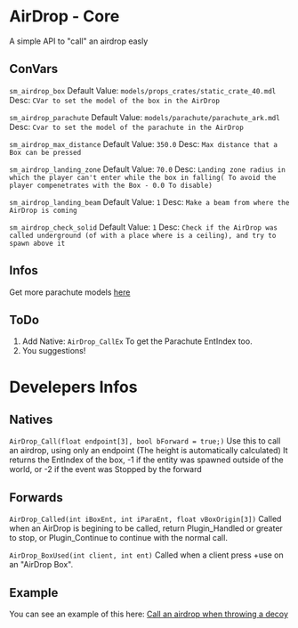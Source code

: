 # AirDrop - Core
A simple API to "call" an airdrop easly

## ConVars
`sm_airdrop_box` Default Value: `models/props_crates/static_crate_40.mdl` Desc: `CVar to set the model of the box in the AirDrop`

`sm_airdrop_parachute` Default Value: `models/parachute/parachute_ark.mdl` Desc: `Cvar to set the model of the parachute in the AirDrop`

`sm_airdrop_max_distance` Default Value: `350.0` Desc: `Max distance that a Box can be pressed`

`sm_airdrop_landing_zone` Default Value: `70.0` Desc: `Landing zone radius in which the player can't enter while the box in falling( To avoid the player compenetrates with the Box - 0.0 To disable)`

`sm_airdrop_landing_beam` Default Value: `1` Desc: `Make a beam from where the AirDrop is coming`

`sm_airdrop_check_solid` Default Value: `1` Desc: `Check if the AirDrop was called underground (of with a place where is a ceiling), and try to spawn above it`

## Infos
Get more parachute models [here](https://gamebanana.com/skins/cats/11622) 

## ToDo
1. Add Native: `AirDrop_CallEx` To get the Parachute EntIndex too.
2. You suggestions!


# Develepers Infos

## Natives
`AirDrop_Call(float endpoint[3], bool bForward = true;)`
Use this to call an airdrop, using only an endpoint (The height is automatically calculated)
It returns the EntIndex of the box, -1 if the entity was spawned outside of the world, or -2 if the event was Stopped by the forward

## Forwards
`AirDrop_Called(int iBoxEnt, int iParaEnt, float vBoxOrigin[3])`
Called when an AirDrop is begining to be called, return Plugin_Handled or greater to stop, or Plugin_Continue to continue with the normal call.

`AirDrop_BoxUsed(int client, int ent)`
Called when a client press +use on an "AirDrop Box".

## Example

You can see an example of this here: [Call an airdrop when throwing a decoy](https://github.com/Hexer10/AirDrop-Core/blob/master/scripting/Examples/AirDropCaller_Decoy.sp)


